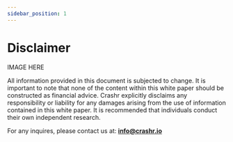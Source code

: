 ```yaml
---
sidebar_position: 1
---
```

# Disclaimer

IMAGE HERE

All information provided in this document is subjected to change. It is important to note that none of the content within this white paper should be constructed as financial advice. Crashr explicitly disclaims any responsibility or liability for any damages arising from the use of information contained in this white paper. It is recommended that individuals conduct their own independent research.

For any inquires, please contact us at: **info@crashr.io**
